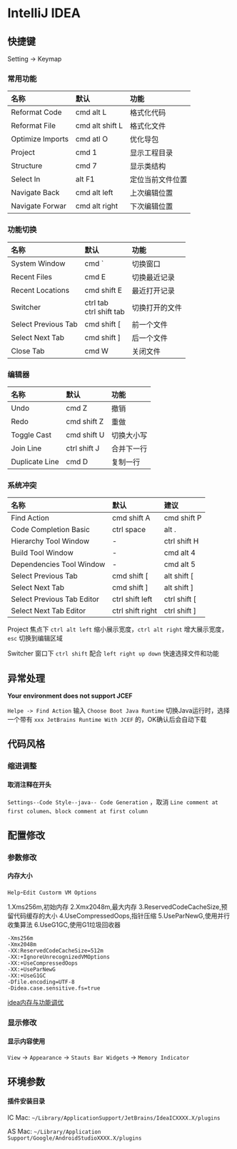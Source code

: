 # IntelliJ IDEA



## 快捷键

Setting -> Keymap 

### 常用功能

| 名称             | 默认            | 功能             |
| :--------------- | :-------------- | :--------------- |
| Reformat Code    | cmd alt L       | 格式化代码       |
| Reformat File    | cmd alt shift L | 格式化文件       |
| Optimize Imports | cmd atl O       | 优化导包         |
| Project          | cmd 1           | 显示工程目录     |
| Structure        | cmd 7           | 显示类结构       |
| Select In        | alt F1          | 定位当前文件位置 |
| Navigate Back    | cmd alt left    | 上次编辑位置     |
| Navigate Forwar  | cmd alt right   | 下次编辑位置     |

### 功能切换

| 名称                | 默认                         | 功能           |
| :------------------ | :--------------------------- | :------------- |
| System Window       | cmd `                        | 切换窗口       |
| Recent Files        | cmd E                        | 切换最近记录   |
| Recent Locations    | cmd shift E                  | 最近打开记录   |
| Switcher            | ctrl tab <br/>ctrl shift tab | 切换打开的文件 |
| Select Previous Tab | cmd shift [                  | 前一个文件     |
| Select Next Tab     | cmd shift ]                  | 后一个文件     |
| Close Tab           | cmd W                        | 关闭文件       |

### 编辑器

| 名称           | 默认         | 功能       |
| :------------- | :----------- | :--------- |
| Undo           | cmd Z        | 撤销       |
| Redo           | cmd shift Z  | 重做       |
| Toggle Cast    | cmd shift U  | 切换大小写 |
| Join Line      | ctrl shift J | 合并下一行 |
| Duplicate Line | cmd D        | 复制一行   |

### 系统冲突

| 名称                       | 默认             | 建议         |
| :------------------------- | :--------------- | :----------- |
| Find Action                | cmd shift A      | cmd shift P  |
| Code Completion Basic      | ctrl space       | alt .        |
| Hierarchy Tool Window      | -                | ctrl shift H |
| Build Tool Window          | -                | cmd alt 4    |
| Dependencies Tool Window   | -                | cmd alt 5    |
| Select Previous Tab        | cmd shift [      | alt shift [  |
| Select Next Tab            | cmd shift ]      | alt shift ]  |
| Select Previous Tab Editor | ctrl shift left  | ctrl shift [ |
| Select Next Tab Editor     | ctrl shift right | ctrl shift ] |

Project 焦点下 `ctrl alt left` 缩小展示宽度，`ctrl alt right` 增大展示宽度，`esc` 切换到编辑区域

Switcher 窗口下 `ctrl shift`  配合 `left right up down` 快速选择文件和功能

## 异常处理

**Your environment does not support JCEF**  

`Helpe -> Find Action` 输入 `Choose Boot Java Runtime` 切换Java运行时，选择一个带有 `xxx JetBrains Runtime With JCEF` 的，OK确认后会自动下载  

## 代码风格

### 缩进调整

#### 取消注释在开头

`Settings--Code Style--java-- Code Generation` ，取消 `Line comment at first columen`、`block comment at first column`



## 配置修改

### 参数修改

#### 内存大小

`Help`-`Edit Custorm VM Options`

 1.Xms256m,初始内存
 2.Xmx2048m,最大内存
 3.ReservedCodeCacheSize,预留代码缓存的大小
 4.UseCompressedOops,指针压缩
 5.UseParNewG,使用并行收集算法
 6.UseG1GC,使用G1垃圾回收器

```properties
-Xms256m
-Xmx2048m
-XX:ReservedCodeCacheSize=512m
-XX:+IgnoreUnrecognizedVMOptions
-XX:+UseCompressedOops
-XX:+UseParNewG
-XX:+UseG1GC
-Dfile.encoding=UTF-8
-Didea.case.sensitive.fs=true
```

[idea内存与功能调优](https://blog.csdn.net/qq877507054/article/details/118116902)


### 显示修改

#### 显示内容使用

`View` -> `Appearance` -> `Stauts Bar Widgets` -> `Memory Indicator`



## 环境参数

#### 插件安装目录

IC Mac: `~/Library/ApplicationSupport/JetBrains/IdeaICXXXX.X/plugins`

AS Mac: `~/Library/Application Support/Google/AndroidStudioXXXX.X/plugins`
